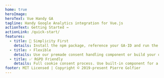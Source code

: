 ```yaml
---
home: true
heroImage:
heroText: Vue Handy GA
tagline: Handy Google Analytics integration for Vue.js
actionText: Getting Started →
actionLink: /quick-start/
features:
  - title: 🚀 Simplicity First
    details: Install the npm package, reference your GA-ID and run the "start" function to start tracking audience.
  - title: ⚡️ Flexible
    details: Use our premade consent handling component or build your own using the plugin API
  - title: ✅ RGPD Friendly
    details: Full cookie consent process. Use built-in component for a quick start or simply call plugin's methods in your own vue-components.
footer: MIT Licensed | Copyright © 2019-present Pierre Golfier
---
```

